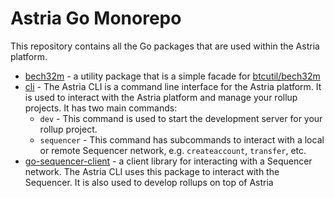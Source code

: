 # Astria Go Monorepo

This repository contains all the Go packages that are used within the Astria
platform.

* [bech32m](./modules/bech32m/README.md) - a utility package that is a simple
  facade for
  [btcutil/bech32m](https://github.com/btcsuite/btcd/tree/master/btcutil/bech32)
* [cli](./modules/cli/README.md) - The Astria CLI is a command line
  interface for the Astria platform. It is used to interact with the Astria
  platform and manage your rollup projects. It has two main commands:
  * `dev` - This command is used to start the development server for your
    rollup project.
  * `sequencer` - This command has subcommands to interact with a local or
    remote Sequencer network, e.g. `createaccount`, `transfer`, etc.
* [go-sequencer-client](./modules/go-sequencer-client/README.md) - a client library for
  interacting with a Sequencer network. The Astria CLI uses this package to
  interact with the Sequencer. It is also used to develop rollups on top of
  Astria
